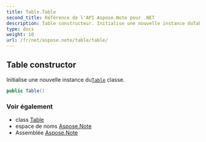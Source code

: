 ```yaml
---
title: Table.Table
second_title: Référence de l'API Aspose.Note pour .NET
description: Table constructeur. Initialise une nouvelle instance duTable classe.
type: docs
weight: 10
url: /fr/net/aspose.note/table/table/
---
```

## Table constructor

Initialise une nouvelle instance du[`Table`](../) classe.

```csharp
public Table()
```

### Voir également

* class [Table](../)
* espace de noms [Aspose.Note](../../table/)
* Assemblée [Aspose.Note](../../../)


